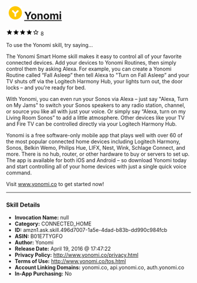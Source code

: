 # &nbsp;<img src="skill_icon" alt="Yonomi icon" width="36"> [Yonomi](http://alexa.amazon.com/#skills/amzn1.ask.skill.496d7007-1a5e-4dad-b83b-dd990c984fcb)
![4 stars](../../images/ic_star_black_18dp_1x.png)![4 stars](../../images/ic_star_black_18dp_1x.png)![4 stars](../../images/ic_star_black_18dp_1x.png)![4 stars](../../images/ic_star_black_18dp_1x.png)![4 stars](../../images/ic_star_border_black_18dp_1x.png) 8

To use the Yonomi skill, try saying...

The Yonomi Smart Home skill makes it easy to control all of your favorite connected devices. Add your devices to Yonomi Routines, then simply control them by asking Alexa. For example, you can create a Yonomi Routine called “Fall Asleep” then tell Alexa to "Turn on Fall Asleep” and your TV shuts off via the Logitech Harmony Hub, your lights turn out, the door locks – and you're ready for bed. 

With Yonomi, you can even run your Sonos via Alexa – just say "Alexa, Turn on My Jams" to switch your Sonos speakers to any radio station, channel, or source you like all with just your voice. Or simply say “Alexa, turn on my Living Room Sonos” to add a little atmosphere. Other devices like your TV and Fire TV can be controlled directly via your Logitech Harmony Hub. 

Yonomi is a free software-only mobile app that plays well with over 60 of the most popular connected home devices including Logitech Harmony, Sonos, Belkin Wemo, Philips Hue, LIFX, Nest, Wink, Schlage Connect, and more.  There is no hub, router, or other hardware to buy or servers to set up.  The app is available for both iOS and Android – so download Yonomi today and start controlling all of your home devices with just a single quick voice command.

Visit www.yonomi.co to get started now!

***

### Skill Details

* **Invocation Name:** null
* **Category:** CONNECTED_HOME
* **ID:** amzn1.ask.skill.496d7007-1a5e-4dad-b83b-dd990c984fcb
* **ASIN:** B01E7TYGFO
* **Author:** Yonomi
* **Release Date:** April 19, 2016 @ 17:47:22
* **Privacy Policy:** http://www.yonomi.co/privacy.html
* **Terms of Use:** http://www.yonomi.co/tos.html
* **Account Linking Domains:** yonomi.co, api.yonomi.co, auth.yonomi.co
* **In-App Purchasing:** No
